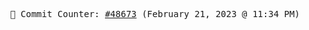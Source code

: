 <p align="center">
    <samp>
        📮 Commit Counter: <a href="https://github.com/Javascript-void0/Javascript-void0/commits/main">#48673</a> (February 21, 2023 @ 11:34 PM)
    </samp>
</p>
